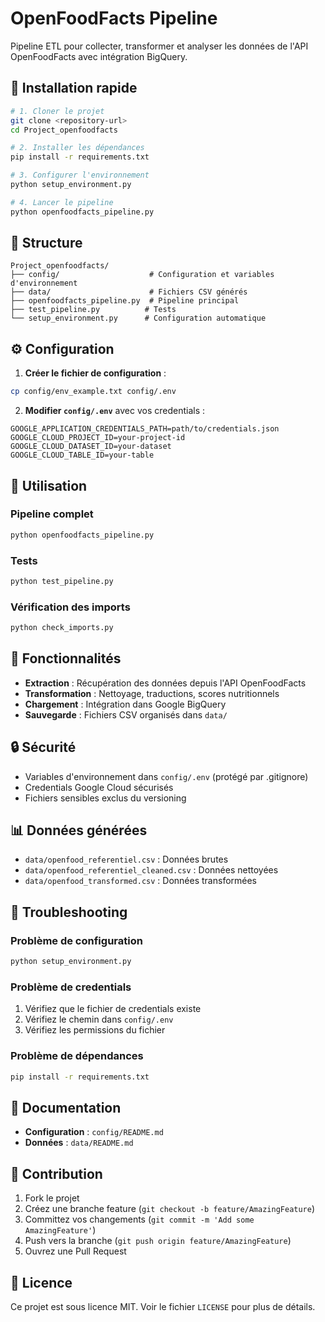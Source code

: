 # OpenFoodFacts Pipeline

Pipeline ETL pour collecter, transformer et analyser les données de l'API OpenFoodFacts avec intégration BigQuery.

## 🚀 Installation rapide

```bash
# 1. Cloner le projet
git clone <repository-url>
cd Project_openfoodfacts

# 2. Installer les dépendances
pip install -r requirements.txt

# 3. Configurer l'environnement
python setup_environment.py

# 4. Lancer le pipeline
python openfoodfacts_pipeline.py
```

## 📁 Structure

```
Project_openfoodfacts/
├── config/                    # Configuration et variables d'environnement
├── data/                      # Fichiers CSV générés
├── openfoodfacts_pipeline.py  # Pipeline principal
├── test_pipeline.py          # Tests
└── setup_environment.py      # Configuration automatique
```

## ⚙️ Configuration

1. **Créer le fichier de configuration** :
```bash
cp config/env_example.txt config/.env
```

2. **Modifier `config/.env`** avec vos credentials :
```env
GOOGLE_APPLICATION_CREDENTIALS_PATH=path/to/credentials.json
GOOGLE_CLOUD_PROJECT_ID=your-project-id
GOOGLE_CLOUD_DATASET_ID=your-dataset
GOOGLE_CLOUD_TABLE_ID=your-table
```

## 🎯 Utilisation

### Pipeline complet
```bash
python openfoodfacts_pipeline.py
```

### Tests
```bash
python test_pipeline.py
```

### Vérification des imports
```bash
python check_imports.py
```

## 🔧 Fonctionnalités

- **Extraction** : Récupération des données depuis l'API OpenFoodFacts
- **Transformation** : Nettoyage, traductions, scores nutritionnels
- **Chargement** : Intégration dans Google BigQuery
- **Sauvegarde** : Fichiers CSV organisés dans `data/`

## 🔒 Sécurité

- Variables d'environnement dans `config/.env` (protégé par .gitignore)
- Credentials Google Cloud sécurisés
- Fichiers sensibles exclus du versioning

## 📊 Données générées

- `data/openfood_referentiel.csv` : Données brutes
- `data/openfood_referentiel_cleaned.csv` : Données nettoyées
- `data/openfood_transformed.csv` : Données transformées

## 🐛 Troubleshooting

### Problème de configuration
```bash
python setup_environment.py
```

### Problème de credentials
1. Vérifiez que le fichier de credentials existe
2. Vérifiez le chemin dans `config/.env`
3. Vérifiez les permissions du fichier

### Problème de dépendances
```bash
pip install -r requirements.txt
```

## 📝 Documentation

- **Configuration** : `config/README.md`
- **Données** : `data/README.md`

## 🤝 Contribution

1. Fork le projet
2. Créez une branche feature (`git checkout -b feature/AmazingFeature`)
3. Committez vos changements (`git commit -m 'Add some AmazingFeature'`)
4. Push vers la branche (`git push origin feature/AmazingFeature`)
5. Ouvrez une Pull Request

## 📄 Licence

Ce projet est sous licence MIT. Voir le fichier `LICENSE` pour plus de détails.